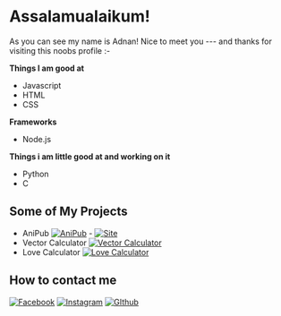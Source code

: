 # Assalamualaikum!
As you can see my name is Adnan! Nice to meet you --- and thanks for visiting this noobs profile :-

**Things I am good at**
- Javascript
- HTML
- CSS

**Frameworks**
- Node.js
  
**Things i am little good at and working on it** 
- Python
- C

## Some of My Projects
- AniPub
[![AniPub](https://img.shields.io/badge/Button-Click%20Here-black)](https://github.com/AdnanDLuffy/AniPub) - [![Site](https://img.shields.io/badge/Button-Click%20Here-green)]([https://github.com/AdnanDLuffy/AniPub](https://anipub.onrender.com/)) 
- Vector Calculator
[![Vector Calculator](https://img.shields.io/badge/Button-Click%20Here-brightgreen)](https://AdnanDLuffy.github.io/Calculator)
- Love Calculator
[![Love Calculator](https://img.shields.io/badge/Button-Click%20Here-brightgreen)](https://adnandluffy.github.io/Love%20Calculator/)

## How to contact me
[![Facebook](https://img.shields.io/badge/Facebook-1877F2?style=for-the-badge&logo=facebook&logoColor=white)](https://www.facebook.com/WallaHabibi.Adnan)
[![Instagram](https://img.shields.io/badge/Instagram-E4405F?style=for-the-badge&logo=instagram&logoColor=white)](https://www.instagram.com/adnand.luffy)
[![GIthub](https://img.shields.io/badge/GitHub-181717?style=for-the-badge&logo=github)](https://github.com/AdnanDLuffy)
